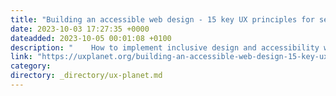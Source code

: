 ```yaml
---
title: "Building an accessible web design - 15 key UX principles for senior-friendly experience"
date: 2023-10-03 17:27:35 +0000
dateadded: 2023-10-05 00:01:08 +0100
description: "    How to implement inclusive design and accessibility when you target people with limited web experience  Continue reading on UX Planet »  "
link: "https://uxplanet.org/building-an-accessible-web-design-15-key-ux-principles-for-senior-friendly-experience-32c57fccccfa?source=rss----819cc2aaeee0---4"
category:
directory: _directory/ux-planet.md
---
```


